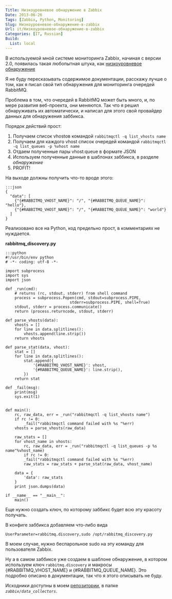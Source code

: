 ```yaml
---
Title: Низкоуровневое обнаружение в Zabbix
Date: 2013-06-26
Tags: [Zabbix, Python, Monitoring]
Slug: Низкоуровневое-обнаружение-в-zabbix
Url: it/Низкоуровневое-обнаружение-в-zabbix
Categories: [IT, Russian]
Build:
  List: local
---
```


В используемой мной системе мониторинга Zabbix, начиная с версии 2.0,
появилась такая любопытная штука, как [низкоуровневое обнаружение](https://www.zabbix.com/documentation/ru/2.0/manual/discovery/low_level_discovery)

Я не буду пересказывать содержимое документации, расскажу лучше о том, как я писал свой тип
обнаружения для мониторинга очередей RabbitMQ.

Проблема в том, что очередей в RabbitMQ может быть много, и, по мере развития веб-проекта,
они меняются. Так что я решил обнаруживать их автоматически, и написал для этого свой провайдер
данных для обнаружения заббикса.

Порядок действий прост:

1. Получаем список vhostов командой `rabbitmqctl -q list_vhosts name`
2. Получаем для каждого vhost список очередей командой `rabbitmqctl -q list_queues -p %vhost name`
3. Отдаем полученные пары vhost:queue в формате JSON
4. Используем полученные данные в шаблонах заббикса, в разделе *обнаружение*
5. PROFIT!

На выходе должны получить что-то вроде этого:

    :::json
    {
      "data": [
        {"{#RABBITMQ_VHOST_NAME}": "/", "{#RABBITMQ_QUEUE_NAME}": "hello"},
        {"{#RABBITMQ_VHOST_NAME}": "/", "{#RABBITMQ_QUEUE_NAME}": "world"}
      ]
    }

Реализовано все на Python, код предельно прост, в комментариях не нуждается.

**rabbitmq_discovery.py**

    :::python
    #!/usr/bin/env python
    # -*- coding: utf-8 -*-

    import subprocess
    import sys
    import json

    def _run(cmd):
        # returns (rc, stdout, stderr) from shell command
        process = subprocess.Popen(cmd, stdout=subprocess.PIPE,
                                stderr=subprocess.PIPE, shell=True)
        stdout, stderr = process.communicate()
        return (process.returncode, stdout, stderr)

    def parse_vhosts(data):
        vhosts = []
        for line in data.splitlines():
            vhosts.append(line.strip())
        return vhosts

    def parse_stat(data, vhost):
        stat = []
        for line in data.splitlines():
            stat.append({
                '{#RABBITMQ_VHOST_NAME}': vhost,
                '{#RABBITMQ_QUEUE_NAME}': line.strip(),
            })
        return stat

    def _fail(msg):
        print(msg)
        sys.exit(1)


    def main():
        rc, raw_data, err = _run("rabbitmqctl -q list_vhosts name")
        if rc != 0:
            _fail("rabbitmqctl command failed with %s "%err)
        vhosts = parse_vhosts(raw_data)

        raw_stats = []
        for vhost_name in vhosts:
            rc, raw_data, err = _run("rabbitmqctl -q list_queues -p %s name"%vhost_name)
            if rc != 0:
            _fail("rabbitmqctl command failed with %s "%err)
            raw_stats = raw_stats + parse_stat(raw_data, vhost_name)

        data = {
            'data': raw_stats
        }
        print json.dumps(data)

    if __name__ == "__main__":
        main()

Еще нужно создать ключ, по которому заббикс будет всю эту красоту получать.

В конфиге заббикса добавляем что-либо вида

    UserParameter=rabbitmq.discovery,sudo /opt/rabbitmq_discovery.py

В моем случае, нужно беспарольное sudo на эту команду для пользователя Zabbix.

Ну а в самом заббиксе уже создаем в шаблоне обнаружение, в котором используем ключ
`rabbitmq.discovery` и макросы {#RABBITMQ\_VHOST\_NAME} и {#RABBITMQ\_QUEUE\_NAME}.
Это подробно описано в документации,
так что я этого описывать не буду.

Исходники доступны в моем [репозитории](https://github.com/abulimov/utils), в папке *`zabbix/data_collectors`*.
